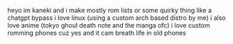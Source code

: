 heyo im kaneki and i make mostly rom lists or some quirky thing like a chatgpt bypass 
i love linux (using a custom arch based distro by me) i also love anime (tokyo ghoul death note and the manga ofc)
i love custom romming phones cuz yes and it cam breath life in old phones 


<!---
kanekiusesarch/kanekiusesarch is a ✨ special ✨ repository because its `README.md` (this file) appears on your GitHub profile.
You can click the Preview link to take a look at your changes.
--->
